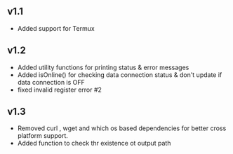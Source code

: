 ## v1.1

- Added support for Termux

## v1.2

- Added utility functions for printing status & error messages
- Added isOnline() for checking data connection status & don't update if
data connection is OFF
- fixed invalid register error #2

## v1.3

- Removed curl , wget and which os based dependencies for better cross platform support.
- Added function to check thr existence ot output path
